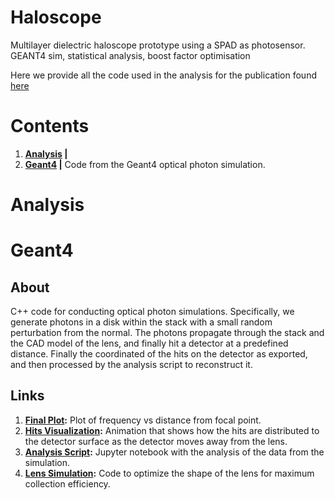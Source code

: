 # Haloscope

Multilayer dielectric haloscope prototype using a SPAD as photosensor. GEANT4 sim, statistical analysis, boost factor optimisation

Here we provide all the code used in the analysis for the publication found [here](https://arxiv.org/abs/2110.10497)

# Contents

1. **[Analysis]() |** 
2. **[Geant4](https://github.com/arneodoslab/haloscope/tree/master/Geant4) |** Code from the Geant4 optical photon simulation.

# Analysis


# Geant4

## About

C++ code for conducting optical photon simulations. Specifically, we generate photons in a disk within the stack with a small random perturbation from the normal. The photons propagate through the stack and the CAD model of the lens, and finally hit a detector at a predefined distance. Finally the coordinated of the hits on the detector as exported, and then processed by the analysis script to reconstruct it.

## Links

1. **[Final Plot](https://github.com/arneodoslab/haloscope/blob/master/Geant4/Results/lens-GEANT4.png):** Plot of frequency vs distance from focal point.
2. **[Hits Visualization](https://github.com/arneodoslab/haloscope/blob/master/Geant4/Results/hits.gif):** Animation that shows how the hits are distributed to the detector surface as the detector moves away from the lens.
3. **[Analysis Script](https://github.com/arneodoslab/haloscope/blob/master/Geant4/Results/Results.ipynb):** Jupyter notebook with the analysis of the data from the simulation.
4. **[Lens Simulation](https://github.com/arneodoslab/haloscope/tree/master/Geant4/Lens_Simulation):** Code to optimize the shape of the lens for maximum collection efficiency. 
